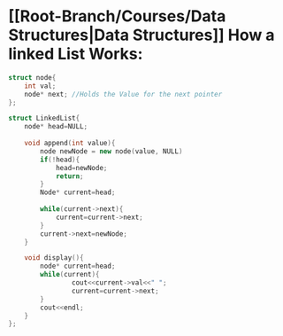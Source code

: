 # [[Root-Branch/Courses/Data Structures|Data Structures]] How a linked List Works:

```c++
struct node{
	int val;
	node* next; //Holds the Value for the next pointer 
};

struct LinkedList{
	node* head=NULL;
	
	void append(int value){
		node newNode = new node(value, NULL)
		if(!head){
			head=newNode;
			return;
		}
		Node* current=head;
		
		while(current->next){
			current=current->next;
		}
		current->next=newNode;
	}

	void display(){
		node* current=head;
		while(current){
				cout<<current->val<<" ";
				current=current->next;
		}
		cout<<endl;
	}
};
```
